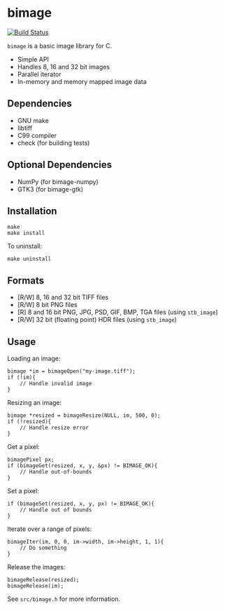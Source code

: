 bimage
======

[![Build Status](https://travis-ci.org/zshipko/bimage.svg?branch=master)](https://travis-ci.org/zshipko/bimage)

`bimage` is a basic image library for C.

* Simple API
* Handles 8, 16 and 32 bit images
* Parallel iterator
* In-memory and memory mapped image data

## Dependencies

* GNU make
* libtiff
* C99 compiler
* check (for building tests)

## Optional Dependencies

* NumPy (for bimage-numpy)
* GTK3 (for bimage-gtk)

## Installation

    make
    make install

To uninstall:

    make uninstall

## Formats

* [R/W] 8, 16 and 32 bit TIFF files
* [R/W] 8 bit PNG files
* [R] 8 and 16 bit PNG, JPG, PSD, GIF, BMP, TGA files (using `stb_image`)
* [R/W] 32 bit (floating point) HDR files (using `stb_image`)

## Usage
Loading an image:

    bimage *im = bimageOpen("my-image.tiff");
    if (!im){
        // Handle invalid image
    }

Resizing an image:

    bimage *resized = bimageResize(NULL, im, 500, 0);
    if (!resized){
        // Handle resize error
    }

Get a pixel:

    bimagePixel px;
    if (bimageGet(resized, x, y, &px) != BIMAGE_OK){
        // Handle out-of-bounds
    }

Set a pixel:

    if (bimageSet(resized, x, y, px) != BIMAGE_OK){
        // Handle out of bounds
    }

Iterate over a range of pixels:

    bimageIter(im, 0, 0, im->width, im->height, 1, 1){
        // Do something
    }

Release the images:

    bimageRelease(resized);
    bimageRelease(im);

See `src/bimage.h` for more information.
